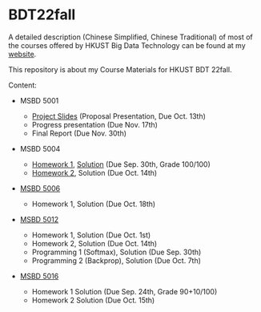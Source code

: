 # BDT22fall

A detailed description (Chinese Simplified, Chinese Traditional) of most of the courses offered by HKUST Big Data Technology can be found at my [website](https://apple1203.github.io/posts/10432.html).

This repository is about my Course Materials for HKUST BDT 22fall.

Content:

- MSBD 5001
  - [Project Slides](https://github.com/Apple1203/BDT22fall/blob/main/bdt-upload/5001%20Foundations%20of%20Data%20Analytics/5001proj-1stedition.pdf) (Proposal Presentation, Due Oct. 13th)
  - Progress presentation (Due Nov. 17th)
  - Final Report (Due Nov. 30th)

- MSBD 5004
  - [Homework 1](https://github.com/Apple1203/BDT22fall/blob/main/bdt-upload/5004%20Mathematical%20Methods%20for%20Data%20Analysis/HW1.pdf), [Solution](https://github.com/Apple1203/BDT22fall/blob/main/bdt-upload/5004%20Mathematical%20Methods%20for%20Data%20Analysis/HW1-solution.pdf) (Due Sep. 30th, Grade 100/100)
  - [Homework 2](https://github.com/Apple1203/BDT22fall/blob/main/bdt-upload/5004%20Mathematical%20Methods%20for%20Data%20Analysis/HW2.pdf), Solution (Due Oct. 14th)
  
  
- [MSBD 5006](https://www.math.hkust.edu.hk/~maling/)
  - Homework 1, Solution (Due Oct. 18th)
  
- [MSBD 5012](https://cse.hkust.edu.hk/~lzhang/teach/msbd5012/)
  - Homework 1, Solution (Due Oct. 1st)
  - Homework 2, Solution (Due Oct. 14th)
  - Programming 1 (Softmax), Solution (Due Sep. 30th)
  - Programming 2 (Backprop), Solution (Due Oct. 7th)

- [MSBD 5016](https://home.cse.ust.hk/~cktang/msbd5016/Password_Only/programs/index.html)
  - Homework 1 Solution (Due Sep. 24th, Grade 90+10/100)
  - Homework 2 Solution (Due Oct. 15th)
